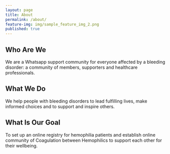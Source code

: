 ```yaml
---
layout: page
title: About
permalink: /about/
feature-img: img/sample_feature_img_2.png
published: true
---
```

## Who Are We
We are a Whatsapp support community for everyone affected by a bleeding disorder: a community of members, supporters and healthcare professionals.

## What We Do
We help people with bleeding disorders to lead fulfilling lives, make informed choices and to support and inspire others.

## What Is Our Goal
To set up an online registry for hemophilia patients and establish online community of Coagulation between Hemophilics to support each other for their wellbeing.

